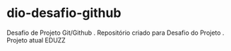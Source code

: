 # dio-desafio-github
Desafio de Projeto Git/Github
.
Repositório criado para Desafio do Projeto
.
Projeto atual EDUZZ
